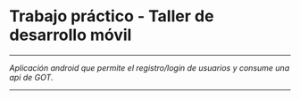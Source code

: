﻿# Trabajo práctico - Taller de desarrollo móvil

***
_Aplicación android que permite el registro/login de usuarios y consume una api de GOT._
***
